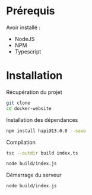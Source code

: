 # Prérequis

Avoir installé :

* NodeJS
* NPM
* Typescript

# Installation

Récupération du projet

````bash
git clone
cd docker-website
````

Installation des dépendances
````bash
npm install hapi@13.0.0 --save
````

Compilation
````bash
tsc --outdir build index.ts

node build/index.js
````

Démarrage du serveur
````bash
node build/index.js
````